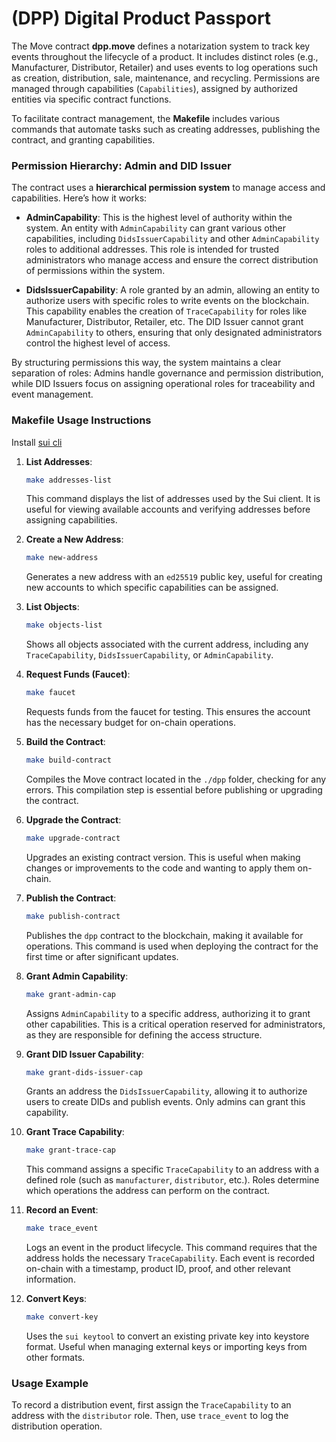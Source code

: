# (DPP) Digital Product Passport

The Move contract **dpp.move** defines a notarization system to track key events throughout the lifecycle of a product. It includes distinct roles (e.g., Manufacturer, Distributor, Retailer) and uses events to log operations such as creation, distribution, sale, maintenance, and recycling. Permissions are managed through capabilities (`Capabilities`), assigned by authorized entities via specific contract functions.

To facilitate contract management, the **Makefile** includes various commands that automate tasks such as creating addresses, publishing the contract, and granting capabilities.

### Permission Hierarchy: Admin and DID Issuer

The contract uses a **hierarchical permission system** to manage access and capabilities. Here’s how it works:

- **AdminCapability**: This is the highest level of authority within the system. An entity with `AdminCapability` can grant various other capabilities, including `DidsIssuerCapability` and other `AdminCapability` roles to additional addresses. This role is intended for trusted administrators who manage access and ensure the correct distribution of permissions within the system.

- **DidsIssuerCapability**: A role granted by an admin, allowing an entity to authorize users with specific roles to write events on the blockchain. This capability enables the creation of `TraceCapability` for roles like Manufacturer, Distributor, Retailer, etc. The DID Issuer cannot grant `AdminCapability` to others, ensuring that only designated administrators control the highest level of access.

By structuring permissions this way, the system maintains a clear separation of roles: Admins handle governance and permission distribution, while DID Issuers focus on assigning operational roles for traceability and event management.

### Makefile Usage Instructions

Install [sui cli](https://docs.sui.io/guides/developer/getting-started/sui-install)

1. **List Addresses**:
   ```bash
   make addresses-list
   ```
   This command displays the list of addresses used by the Sui client. It is useful for viewing available accounts and verifying addresses before assigning capabilities.

2. **Create a New Address**:
   ```bash
   make new-address
   ```
   Generates a new address with an `ed25519` public key, useful for creating new accounts to which specific capabilities can be assigned.

3. **List Objects**:
   ```bash
   make objects-list
   ```
   Shows all objects associated with the current address, including any `TraceCapability`, `DidsIssuerCapability`, or `AdminCapability`.

4. **Request Funds (Faucet)**:
   ```bash
   make faucet
   ```
   Requests funds from the faucet for testing. This ensures the account has the necessary budget for on-chain operations.

5. **Build the Contract**:
   ```bash
   make build-contract
   ```
   Compiles the Move contract located in the `./dpp` folder, checking for any errors. This compilation step is essential before publishing or upgrading the contract.

6. **Upgrade the Contract**:
   ```bash
   make upgrade-contract
   ```
   Upgrades an existing contract version. This is useful when making changes or improvements to the code and wanting to apply them on-chain.

7. **Publish the Contract**:
   ```bash
   make publish-contract
   ```
   Publishes the `dpp` contract to the blockchain, making it available for operations. This command is used when deploying the contract for the first time or after significant updates.

8. **Grant Admin Capability**:
   ```bash
   make grant-admin-cap
   ```
   Assigns `AdminCapability` to a specific address, authorizing it to grant other capabilities. This is a critical operation reserved for administrators, as they are responsible for defining the access structure.

9. **Grant DID Issuer Capability**:
   ```bash
   make grant-dids-issuer-cap
   ```
   Grants an address the `DidsIssuerCapability`, allowing it to authorize users to create DIDs and publish events. Only admins can grant this capability.

10. **Grant Trace Capability**:
    ```bash
    make grant-trace-cap
    ```
    This command assigns a specific `TraceCapability` to an address with a defined role (such as `manufacturer`, `distributor`, etc.). Roles determine which operations the address can perform on the contract.

11. **Record an Event**:
    ```bash
    make trace_event
    ```
    Logs an event in the product lifecycle. This command requires that the address holds the necessary `TraceCapability`. Each event is recorded on-chain with a timestamp, product ID, proof, and other relevant information.

12. **Convert Keys**:
    ```bash
    make convert-key
    ```
    Uses the `sui keytool` to convert an existing private key into keystore format. Useful when managing external keys or importing keys from other formats.

### Usage Example
To record a distribution event, first assign the `TraceCapability` to an address with the `distributor` role. Then, use `trace_event` to log the distribution operation.
